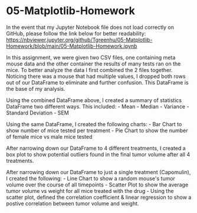 # 05-Matplotlib-Homework

In the event that my Jupyter Notebook file does not load correctly on GitHub, please follow the link below for better readability:
https://nbviewer.jupyter.org/github/Tgreenhu/05-Matplotlib-Homework/blob/main/05-Matplotlib-Homework.ipynb

In this assignment, we were given two CSV files, one containing meta mouse data and the other container the results of many tests ran on the mice.  To better analyze the data I first combined the 2 files together.  Noticing there was a mouse that had multiple values, I dropped both rows out of our DataFrame to eliminate and further confusion.  This DataFrame is the base of my analysis.

Using the combined DataFrame above, I created a summary of statistics DataFrame two different ways.  This included:
    - Mean
    - Median
    - Variance
    - Standard Deviation
    - SEM

Using the same DataFrame, I created the following charts:
    - Bar Chart to show number of mice tested per treatment
    - Pie Chart to show the number of female mice vs male mice tested

After narrowing down our DataFrame to 4 different treatments, I created a box plot to show potential outliers found in the final tumor volume after all 4 treatments.

After narrowing down our DataFrame to just a single treatment (Capomulin), I created the following:
    - Line Chart to show a random mouse's tumor volume over the course of all timepoints
    - Scatter Plot to show the average tumor volume vs weight for all mice treated with the drug
    - Using the scatter plot, defined the correlation coefficient & linear regression to show a postive correlation between tumor volume and weight.